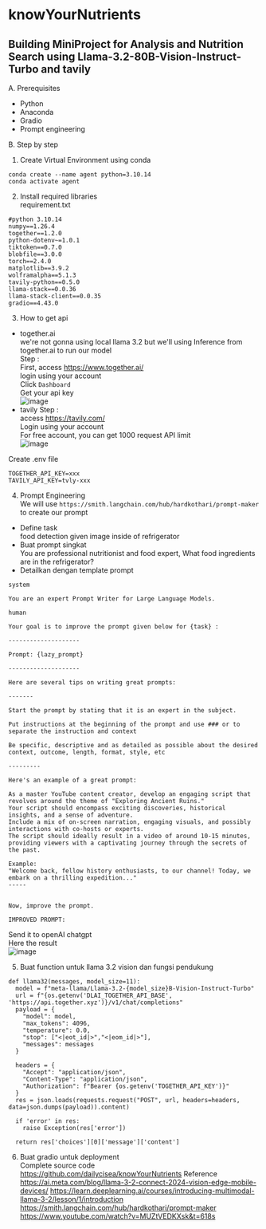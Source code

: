 # knowYourNutrients

## Building MiniProject for Analysis and Nutrition Search using Llama-3.2-80B-Vision-Instruct-Turbo and tavily <br/>
A. Prerequisites
-	Python
-	Anaconda
-	Gradio
-	Prompt engineering<br/>

B. Step by step
1.	Create Virtual Environment using conda
```
conda create --name agent python=3.10.14
conda activate agent
```
2.	Install required libraries <br/>
requirement.txt
```
#python 3.10.14
numpy==1.26.4
together==1.2.0
python-dotenv~=1.0.1
tiktoken==0.7.0
blobfile==3.0.0
torch==2.4.0
matplotlib==3.9.2
wolframalpha==5.1.3
tavily-python==0.5.0
llama-stack==0.0.36
llama-stack-client==0.0.35
gradio==4.43.0
```

3.	How to get api
- together.ai <br/>
we're not gonna using local llama 3.2 but we'll using Inference from together.ai to run our model <br/>
Step : <br/>
First, access https://www.together.ai/ <br/>
login using your account<br/>
Click `Dashboard`<br/>
Get your api key<br/>
![image](https://github.com/user-attachments/assets/301e0b11-4bd4-4031-9f29-51923b1931ba)
-	tavily
Step : <br/>
access https://tavily.com/ <br/>
Login using your account <br/>
For free account, you can get 1000 request API limit <br/>
![image](https://github.com/user-attachments/assets/1c2bca45-f299-4c64-9dac-8359ccfaeb2c)

Create .env file
```
TOGETHER_API_KEY=xxx
TAVILY_API_KEY=tvly-xxx
```
4.	Prompt Engineering <br/>
We will use `https://smith.langchain.com/hub/hardkothari/prompt-maker` to create our prompt <br/>
-	Define task<br/>
food detection given image inside of refrigerator
-	Buat prompt singkat<br/>
You are professional nutritionist and food expert, What food ingredients are in the refrigerator? 
-	Detailkan dengan template prompt <br/>
```
system

You are an expert Prompt Writer for Large Language Models.

human

Your goal is to improve the prompt given below for {task} :

--------------------

Prompt: {lazy_prompt}

--------------------

Here are several tips on writing great prompts:

-------

Start the prompt by stating that it is an expert in the subject.

Put instructions at the beginning of the prompt and use ### or to separate the instruction and context 

Be specific, descriptive and as detailed as possible about the desired context, outcome, length, format, style, etc 

---------

Here's an example of a great prompt:

As a master YouTube content creator, develop an engaging script that revolves around the theme of "Exploring Ancient Ruins."
Your script should encompass exciting discoveries, historical insights, and a sense of adventure.
Include a mix of on-screen narration, engaging visuals, and possibly interactions with co-hosts or experts.
The script should ideally result in a video of around 10-15 minutes, providing viewers with a captivating journey through the secrets of the past.

Example:
"Welcome back, fellow history enthusiasts, to our channel! Today, we embark on a thrilling expedition..."
-----


Now, improve the prompt.

IMPROVED PROMPT:
```
Send it to openAI chatgpt<br/>
Here the result <br/>
![image](https://github.com/user-attachments/assets/fecb8c4f-b1ce-4522-bd35-cfe63f10281a)<br/>

5.	Buat function untuk llama 3.2 vision dan fungsi pendukung
```
def llama32(messages, model_size=11):
  model = f"meta-llama/Llama-3.2-{model_size}B-Vision-Instruct-Turbo"
  url = f"{os.getenv('DLAI_TOGETHER_API_BASE', 'https://api.together.xyz')}/v1/chat/completions"
  payload = {
    "model": model,
    "max_tokens": 4096,
    "temperature": 0.0,
    "stop": ["<|eot_id|>","<|eom_id|>"],
    "messages": messages
  }

  headers = {
    "Accept": "application/json",
    "Content-Type": "application/json",
    "Authorization": f"Bearer {os.getenv('TOGETHER_API_KEY')}"
  }
  res = json.loads(requests.request("POST", url, headers=headers, data=json.dumps(payload)).content)

  if 'error' in res:
    raise Exception(res['error'])

  return res['choices'][0]['message']['content']
```
6.	Buat gradio untuk deployment <br/>
Complete source code<br/>
https://github.com/dailycisea/knowYourNutrients
Reference <br/>
https://ai.meta.com/blog/llama-3-2-connect-2024-vision-edge-mobile-devices/
https://learn.deeplearning.ai/courses/introducing-multimodal-llama-3-2/lesson/1/introduction
https://smith.langchain.com/hub/hardkothari/prompt-maker
https://www.youtube.com/watch?v=MUZtVEDKXsk&t=618s


